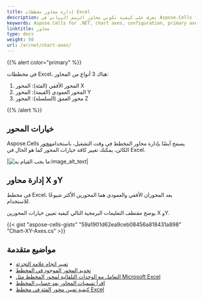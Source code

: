 ```yaml
---
title: إدارة محاور مخططات Excel
description: تعرف على كيفية تكوين محاور الرسم البياني في Aspose.Cells for .NET. سيوضح لك دليلنا كيفية ضبط المحاور الأساسية والثانوية وتعيين نطاقاتها وتعديل خصائصها لتحسين مخططاتك.
keywords: Aspose.Cells for .NET, chart axes, configuration, primary axes, secondary axes, range, properties.
linktitle: محاور
type: docs
weight: 50
url: /ar/net/chart-axes/
---
```

{{% alert color="primary" %}}

في مخططات Excel، هناك 3 أنواع من المحاور:
1. المحور الأفقي (الفئة): المحور X
1. المحور العمودي (القيمة): المحور Y
1. محور العمق (السلسلة): المحور Z



{{% /alert %}}

##  **خيارات المحور**
 Aspose.Cells يسمح أيضًا بإدارة محاور المخطط في وقت التشغيل، باستخدام[محور](https://reference.aspose.com/cells/net/aspose.cells.charts/axis/) الكائن، يمكنك تغيير كافة خيارات المحور كما هو الحال في Excel.

|![ما يجب القيام به:image_alt_text](chart_axes.png)|

##  **إدارة محاور X وY**

في مخطط Excel، يعد المحوران الأفقي والعمودي هما المحورين الأكثر شيوعًا للاستخدام.

يوضح مقتطف التعليمات البرمجية التالي كيفية تعيين خيارات المحورين X وY.


{{< gist "aspose-cells-gists" "59a1901d62ea9ceb08456a818431a898" "Chart-XY-Axes.cs" >}}

##  **مواضيع متقدمة**
- [تغيير اتجاه علامة التجزئة](/cells/ar/net/change-tick-label-direction/)
- [تحديد المحور الموجود في المخطط](/cells/ar/net/determine-which-axis-exists-in-the-chart/)
- [التعامل مع الوحدات التلقائية لمحور المخطط مثل Microsoft Excel](/cells/ar/net/handle-automatic-units-of-chart-axis-like-microsoft-excel/)
- [اقرأ تسميات المحاور بعد حساب المخطط](/cells/ar/net/read-axis-labels-after-calculating-the-chart/)
- [كيفية تعيين محور الفئة في مخطط Excel](/cells/ar/net/how-to-set-category-axis/)
